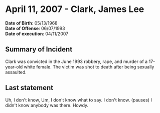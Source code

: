 # April 11, 2007 - Clark, James Lee

**Date of Birth**: 05/13/1968<br/>
**Date of Offense**: 06/07/1993<br/>
**Date of execution**: 04/11/2007<br/>

## Summary of Incident
Clark was convicted in the June 1993 robbery, rape, and murder of a 17-year-old white female. The victim was shot to death after being sexually assaulted.

## Last statement
Uh, I don't know, Um, I don't know what to say. I don't know. (pauses) I didn't know anybody was there. Howdy.